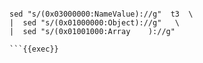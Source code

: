 

```shell

sed "s/(0x03000000:NameValue)://g"  t3  \
|  sed "s/(0x01000000:Object)://g"   \
|  sed "s/(0x01001000:Array    )://g"

```{{exec}}

